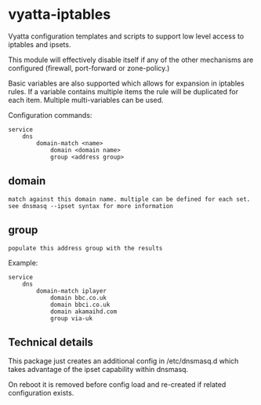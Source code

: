 vyatta-iptables
===============

Vyatta configuration templates and scripts to support low level access to
iptables and ipsets.

This module will effectively disable itself if any of the other mechanisms
are configured (firewall, port-forward or zone-policy.)

Basic variables are also supported which allows for expansion in iptables
rules. If a variable contains multiple items the rule will be duplicated for
each item. Multiple multi-variables can be used.

Configuration commands:

    service
        dns
            domain-match <name>
                domain <domain name>
                group <address group>

## domain

    match against this domain name. multiple can be defined for each set.
    see dnsmasq --ipset syntax for more information

## group

    populate this address group with the results

Example:

    service
        dns
            domain-match iplayer
                domain bbc.co.uk
                domain bbci.co.uk
                domain akamaihd.com
                group via-uk
 
## Technical details

This package just creates an additional config in /etc/dnsmasq.d
which takes advantage of the ipset capability within dnsmasq.

On reboot it is removed before config load and re-created if
related configuration exists.
